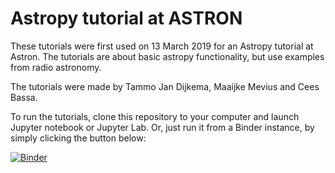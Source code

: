 # Astropy tutorial at ASTRON

These tutorials were first used on 13 March 2019 for an Astropy tutorial at Astron. The tutorials are about basic astropy functionality, but use examples from radio astronomy.

The tutorials were made by Tammo Jan Dijkema, Maaijke Mevius and Cees Bassa.

To run the tutorials, clone this repository to your computer and launch Jupyter notebook or Jupyter Lab. Or, just run it from a Binder instance, by simply clicking the button below:

[![Binder](https://mybinder.org/badge_logo.svg)](https://mybinder.org/v2/gh/tammojan/astropytutorial/master)
